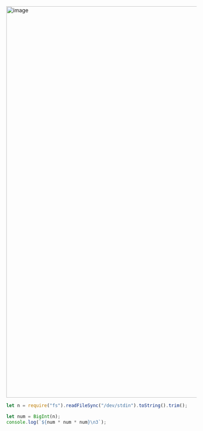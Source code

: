 <img width="1033" alt="image" src="https://github.com/ssc9811/algorithm/assets/39263149/e8845b21-464f-4e83-840e-69dda6d32b48">

```javascript
let n = require("fs").readFileSync("/dev/stdin").toString().trim();

let num = BigInt(n);
console.log(`${num * num * num}\n3`);
```
